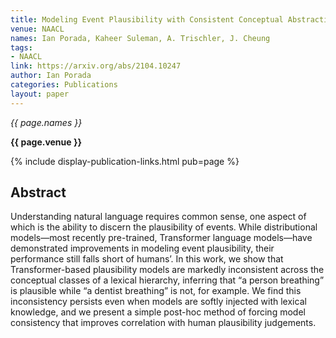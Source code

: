 ```yaml
---
title: Modeling Event Plausibility with Consistent Conceptual Abstraction
venue: NAACL
names: Ian Porada, Kaheer Suleman, A. Trischler, J. Cheung
tags:
- NAACL
link: https://arxiv.org/abs/2104.10247
author: Ian Porada
categories: Publications
layout: paper
---
```


*{{ page.names }}*

**{{ page.venue }}**

{% include display-publication-links.html pub=page %}

## Abstract

Understanding natural language requires common sense, one aspect of which is the ability to discern the plausibility of events. While distributional models—most recently pre-trained, Transformer language models—have demonstrated improvements in modeling event plausibility, their performance still falls short of humans’. In this work, we show that Transformer-based plausibility models are markedly inconsistent across the conceptual classes of a lexical hierarchy, inferring that “a person breathing” is plausible while “a dentist breathing” is not, for example. We find this inconsistency persists even when models are softly injected with lexical knowledge, and we present a simple post-hoc method of forcing model consistency that improves correlation with human plausibility judgements.